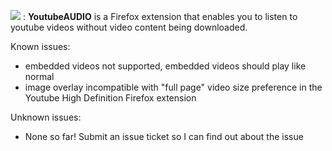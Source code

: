 

![](https://raw.githubusercontent.com/sheddup/YoutubeAUDIO/master/icons/extensionLogo.png) : <b>YoutubeAUDIO</b> is a Firefox extension that enables you to listen to youtube videos without video content being downloaded.

Known issues:
- embedded videos not supported, embedded videos should play like normal
- image overlay incompatible with "full page" video size preference in the Youtube High Definition Firefox extension

Unknown issues:
- None so far! Submit an issue ticket so I can find out about the issue
